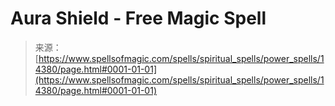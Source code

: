 <!--yml
category: 未分类
date: 2024-06-12 18:53:17
-->

# Aura Shield - Free Magic Spell

> 来源：[https://www.spellsofmagic.com/spells/spiritual_spells/power_spells/14380/page.html#0001-01-01](https://www.spellsofmagic.com/spells/spiritual_spells/power_spells/14380/page.html#0001-01-01)